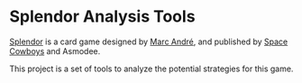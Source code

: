# Splendor Analysis Tools

[Splendor](http://www.spacecowboys.fr/splendor) 
is a card game designed by [Marc André](https://boardgamegeek.com/boardgamedesigner/50969/marc-andre), 
and published by [Space Cowboys](http://www.spacecowboys.fr/pages/home/language:eng) and Asmodee.

This project is a set of tools to analyze the potential strategies for this game.